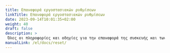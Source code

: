 ```yaml
---
title: Επαναφορά εργοστασιακών ρυθμίσεων
linkTitle: Επαναφορά εργοστασιακών ρυθμίσεων
date: 2023-09-14T10:01:35+02:00
weight: 40
draft: false
description: >
 Όλες οι πληροφορίες και οδηγίες για την επαναφορά της συσκευής και των δεδομένων των ζώων μπορούν να βρεθούν εδώ
manualLink: /el/docs/reset/
---
```

<script>
  window.location.href = "/el/docs/reset/";
</script>

